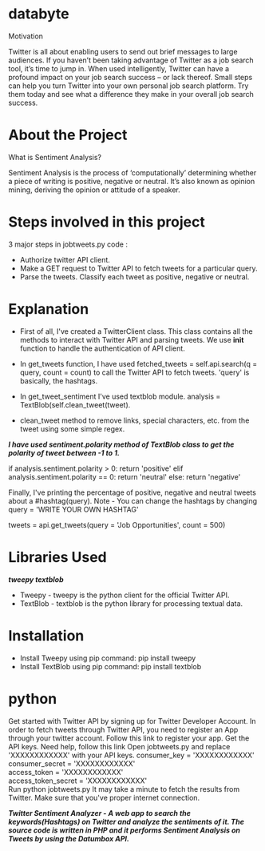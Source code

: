 # databyte

Motivation

Twitter is all about enabling users to send out brief messages to large audiences. If you haven’t been taking advantage of Twitter as a job search tool, it’s time to jump in. When used intelligently, Twitter can have a profound impact on your job search success – or lack thereof. Small steps can help you turn Twitter into your own personal job search platform. Try them today and see what a difference they make in your overall job search success.

# About the Project

What is Sentiment Analysis?

Sentiment Analysis is the process of ‘computationally’ determining whether a piece of writing is positive, negative or neutral. It’s also known as opinion mining, deriving the opinion or attitude of a speaker.

# Steps involved in this project

3 major steps in jobtweets.py code :

* Authorize twitter API client.
* Make a GET request to Twitter API to fetch tweets for a particular query.
* Parse the tweets. Classify each tweet as positive, negative or neutral.


# Explanation

* First of all, I've created a TwitterClient class. This class contains all the methods to interact with Twitter API and parsing tweets. We use __init__ function to handle the authentication of API client.

* In get_tweets function, I have used fetched_tweets = self.api.search(q = query, count = count) to call the Twitter API to fetch tweets. 'query' is basically, the hashtags.

* In get_tweet_sentiment I've used textblob module. analysis = TextBlob(self.clean_tweet(tweet).

* clean_tweet method to remove links, special characters, etc. from the tweet using some simple regex.

***I have used sentiment.polarity method of TextBlob class to get the polarity of tweet between -1 to 1.***

if analysis.sentiment.polarity > 0:
       return 'positive'
elif analysis.sentiment.polarity == 0:
       return 'neutral'
else:
       return 'negative'
       
Finally, I've printing the percentage of positive, negative and neutral tweets about a #hashtag(query).
Note - You can change the hashtags by changing query = 'WRITE YOUR OWN HASHTAG'

tweets = api.get_tweets(query = 'Job Opportunities', count = 500)

# Libraries Used

***tweepy textblob***

* Tweepy - tweepy is the python client for the official Twitter API.
* TextBlob - textblob is the python library for processing textual data.

# Installation

* Install Tweepy using pip command: pip install tweepy
* Install TextBlob using pip command: pip install textblob

# python

Get started with Twitter API by signing up for Twitter Developer Account.
In order to fetch tweets through Twitter API, you need to register an App through your twitter account.
Follow this link to register your app.
Get the API keys. Need help, follow this link
Open jobtweets.py and replace 'XXXXXXXXXXXX' with your API keys.
        consumer_key = 'XXXXXXXXXXXX'<br/>
        consumer_secret = 'XXXXXXXXXXXX'<br/>
        access_token = 'XXXXXXXXXXXX'<br/>
        access_token_secret = 'XXXXXXXXXXXX'<br/>
Run python jobtweets.py
It may take a minute to fetch the results from Twitter. Make sure that you've proper internet connection.



***Twitter Sentiment Analyzer - A web app to search the keywords(Hashtags) on Twitter and analyze the sentiments of it. The source code is written in PHP and it performs Sentiment Analysis on Tweets by using the Datumbox API.***
